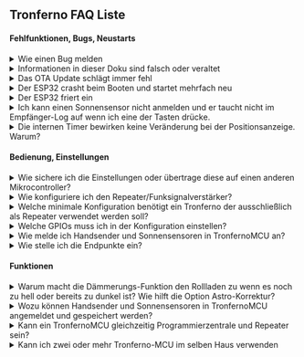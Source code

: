 ## Tronferno FAQ Liste

#### Fehlfunktionen, Bugs, Neustarts
<details>
<summary>Wie einen Bug melden</summary>
Wenn der Bug seit mehr als einer Beta-Version vorhanden ist, dann ist er wohl noch unentdeckt.
<ul>
  <li>Bitte Versionsnummer angeben</li>
  <li>Manche Fehler sind offensichtlich, aber ich habe es übersehen. Da reicht dann ein einfacher Hinweis</li>
  <li>Ein Backup der Settings wäre nur hilfreich, wenn der Bug davon getriggert wird. Vielleicht von ungewöhnlich vielen Rollläden oder ungewöhnlich langen Namen, etc.  Oder falls das Backkup-File selbst fehlerhaft ist.</li>
  <li>Wichtig sind die Beobachtungen was genau wann, wo, wie passiert ist. Wenig hilfreich sind Spekulationen/ Vermutungen über das warum. Oder ein "es funktioniert nicht" ohne Details.</li>
  <li>Da die Hardware weitgehend einheitlich ist, tritt der Bug vermutlich nur unter bestimmten Umständen oder sehr sporadisch auf, sonst hätte ich ihn ja bereits selbst entdeckt.</li>
  <li>Bei manchen Crashs erscheint ein Backtrace Log im USB Terminal, was die Fehlersuche extrem erleichtern kann</li>
</ul>
</details>


<details>
<summary>Informationen in dieser Doku sind falsch oder veraltet</summary>
Das aktuell halten erwies sich als schwierig bis unmöglich. Auch aus diesem Grund ist die Doku jetzt haupstsächlich in den Mauszeiger-Tooltips der Webapp zu finden. Überschdriften in Tabs erklären ausführlich die Funktion dieses Tabs.
Der Fokus der Dokumentation hier liegt auf das flashen und die Netzwerkverbindung. Alles weiter führende sind nur noch ergänzende Informationen. Das erkunden der Weboberfläche und lesen der Sprechblasen ist der beste Weg alle Funktionen zu lernen. Manches ist leider noch nicht vollständig dokumentiert oder nur in Englisch.
</details>



<details>
<summary>Das OTA Update schlägt immer fehl</summary>

Dies kam schon einige Male vor. Erklärungen dazu finden sich in den Issues im tronferno-mcu-bin repository auf GitHub.

Lösung ist der Download der neuesten Firmware-Version und das flashen über USB. Hinterher funktioniert OTA wieder.
FHEM User können auch ein Update über das TronfernoMCU Modul versuchen, dazu muss die MCU dort über ein USB Gerät verbunden sein, nicht über eine IP Adresse.

Hinweis: Wenn das manuelle flashen irgendwie klemmnt, dann bitte solange versuchen bis es klappt. Das Löschen des Flash-Speichers hilft nicht bei diesem Problem.
Es kann am Treiber liegen oder man muss die Boot-Taste drücken oder eventuell einen Kondensator nachrüsten.
Manche Boards erlauben das erstmalige Flashen ohne den Kondensator, aber weitere Versuche funktionieren nur noch selten.  Ein Skript was das flashen in einer 
Schleife solange probiert, bis es klappt, kann als Notlösung auch helfen.
</details>

<details>
<summary>Der ESP32 crasht beim Booten und startet mehrfach neu</summary>

Falls es kein Bug in der installierten Firmware ist, könnten Datenmüll im Flash-Speicher der Grund sein.
Hier ließ sich das beheben durch ein komplettes Löschen und Neuflashen des Chips. Ein Backkup fast aller Daten über die Webapp ist möglich.
Eigentlich sollte das nicht passieren. Ursache war hier das rüberflashen unterschiedlicher Firmwareversionen mit unterschiedlich großen Partitionen.
</details>

<details>
<summary>Der ESP32 friert ein</summary>
<ul>
   <li>Aktuelle Firmware Version flashen  </li>
   <li> Zurückflashen auf Firmware die noch funktioniert hat  </li>
   <li> USB Kabe austauschen  </li>
   <li> USB Netzteil austauschen  </li>
   <li> Lötstellen am USB Port des ESP32 mit Lupe kontrollieren  </li>
   <li> Im USB Terminal nach Backtrace-Logzeilen schauen und diese, die umgebenden Fehlermeldungen und unbedingt auch die Firmware-Versionsnummer in den Bugreport einfügen  </li>
        <li> Beispiel für Bactrace Zeile: <pre>Backtrace: 0x400814ae:0x3ffbad20 0x4008ae15:0x3ffbad40 0x40092d72:0x3ffbad60 0x400ebc1f:0x3ffbadd0 0x400dea41:0x3ffbae00 0x400e19ad:0x3ffbaee0 0x400e99f9:0x3ffbafb0 0x400d734c:0x3ffbafe0 0x400d7091:0x3ffbb000 0x401981df:0x3ffbb020</pre>  </li>
</ul>
</details>

<details>
<summary>Ich kann einen Sonnensensor nicht anmelden und er taucht nicht im Empfänger-Log auf wenn ich eine der Tasten drücke.</summary>

Vielleicht reicht die Sendeleistung nicht aus, da der Sensor aufgrund zu wenig Sonne noch nicht ausreichend aufgeladen wurde. Er kann zum Anmelden mit einer Lampe geladen werde, und/oder näher an den Empfänger gebracht werden.

</details>

<details>
<summary>Die internen Timer bewirken keine Veränderung bei der Positionsanzeige. Warum?</summary>

Die internen Timer müssen über TronfernoMCU programmiert worden sein, nicht die originale 2411. Es gibt keine Möglichkeit an die in der 2411 und den Motoren gespeicherten Timer-Daten zu gelangen.  Ebenso ist es unmöglich Positionsänderung aufgrund des internen Zufalls-Timer anzuzeigen.
</details>


#### Bedienung, Einstellungen

<details>
<summary>Wie sichere ich die Einstellungen oder übertrage diese auf einen anderen Mikrocontroller?</summary>
  Der (noch experimentelle aber funktionierende) Backup-Tab in der WebApp erlaubt Sichern und Wiederherstellen der Einstellungen (mit Ausnahme aller geheimen Passwörter). Die Sicherungs-Datei muss zunächst erstellt werden (Create Snapshot). Sie befindet sich dann im Dateisystem der MCU. Sie kann nun im Browser geöffnet und angezeigt werden und dann extern abgespeichert werden. Das Dateiformat ist JSON.

  Das Wiederherstellen erfolgt ebenfalls über den Backup-Tab der WebApp. Dazu eine Sicherungsdatei in den TextBereich kopieren, oder per Click auf den entsprechenden Button dort öffnen.  Vor dem eigentlichen Wiederherstellen noch auswählen welche Daten aus der Datei wiederhergestellt werden sollen.  Das Wiederherstellen der Netzwerkverbindungs-Daten würde man bei der Konfiguration einem neuen ESP32 aktivieren, der  noch als WIFI-Accesspoint arbeitet. Das WIFI-Passwort wird dabei leider nicht wiederhergestellt und muss in den Netzwerkeinstellungen manuell gesetzt werden. Ebenso das MQTT-Passwort.


  Eine andere, generelle Möglichkeit beim ESP32 ist, den Flash-ROM des ESP32 auszulesen und abzuspeichern. Dazu verwendet man das esptool (oder esptool.py oder esptool.exe), welches auch Teil der Binärdistribution von Tronferno ist. 

  https://docs.espressif.com/projects/esptool/en/latest/esp32/esptool/basic-commands.html

Auslesen des gesamten Flash-ROMs:

  `esptool.py -p PORT -b 460800 read_flash 0 ALL flash_contents.bin`

Für PORT den entsprechenden COM-Port verwenden, an dem der ESP32 angeschlossen ist. Wiederherstellung dann mit der write_flash Option des esptool.

Es könnte Sinn machen, die Datei partitions.csv ebenfalls zu sichern. So ließen sich einzelne Partitionen aus der flash_contents.bin Datei extrahieren und einzeln wiederherstellen. Das Wiederherstellen der Partitionen nvs und spiffs würde auch alle Einstellungen wiederherstellen aber die aktuelle Firmware-Version beibehalten. 

</details>


<details>
<summary>Wie konfiguriere ich den Repeater/Funksignalverstärker?</summary>

Der Repeater benötigt eine Senderliste ("White-List") von Funksender-ID die er verstärken soll. Steht ein Funksender nicht auf der Senderliste wird er ignoriert.
Soll z.B. ein Sonnensensor mit der ID 201234 repeatet werden, muss diese ID in die Senderliste eingetragen werden.
Wird nun ein Kommando empfangen was von diesem Sonnensensor gesendet wurde, dann wird eine exakte Kopie dieses Kommando unmittelbar darauf
vom am Tronferno angeschlossenen Sender erneut ausgesendet.
Gibt es mehrere Repeater, dann darf ein Sender nicht bei mehreren Repeatern auf der Senderliste stehen, sondern nur bei genau einem.

</details>

<details>
<summary>Welche minimale Konfiguration benötigt ein Tronferno der ausschließlich als Repeater verwendet werden soll?</summary>

Wenn ein eigenständiger Repeater benötigt wird, dann beschränkt sich die Konfiguration auf:
<ul>
<li> Funkempfänger und Funksender GPIOs (Zahnrad->MCU->Allgemein->Elekrische_Ein_und_Ausgänge)</li>
<li> Senderliste mit Funksender-IDs (Zahnrad->Sender->Repeater->Senderliste)</li>
<li> Netzwerkzugang um die Senderliste per Weboberfläche bearbeiten zu können.</li>
<li> Ohne Netzwerk wird die Senderliste über folgende undokumentierte (provisorische) Kommandozeilen-Option gesetzt oder abgefragt:</li>
<ul>
      <li> <pre>config rf-repeater=(ID-Liste|?)</pre></li>
      <li>  Beispiel für Senderliste mit drei IDs 10abcd, 201234 und 20abcd:  
       <pre>config rf-repeater="10abcd20123420abcd";</pre></li>
</ul>
<li> Alle anderen Funktionen können soweit möglich deaktiviert werden oder können auf Defaultwerten verbleiben.</li>
<li> In späteren Versionen lassen sich eventuell noch weitere zum repeaten unnötige Funktionen abschalten</li>
</ul>

</details>

<details>
<summary>Welche GPIOs muss ich in der Konfiguration einstellen?</summary>

In der Regel können relativ beliebige GPIOs in der Schaltung angeschlossen und entsprechend in der Konfiguration zugewiesen werden, solange diese vom verwendeten ESP32-Board nicht anderweitig beansprucht werden (z.B. von einem Ethernet Baustein auf dem Board).


</details>


<details>
<summary>Wie melde ich Handsender und Sonnensensoren in TronfernoMCU an?</summary>
Die Sonnensoren kann man unter Zahnrad->Sender->Anmelden   einscannen.  Dort den Anmelden Knopf drücken.  Zahnrad ist sichtbar für Administrator oder höher.

Antwort: In Weboberfläche den Tab Zahnrad->Sender->Anmelden öffnen. Dort den Anmelden Knopf drücken. Nun auf dem Handsender STOP oder auf dem Sonnensensor: "SO POS INST" drücken. Das Gerät erscheint als ID in der Liste "All". Im darunter befindlichen Häkchen-Feld alle Empfänger auswählen welche dieser Sender bewegt (bei denen er mittels SET angemeldet wurde).

</details>

<details>
<summary>Wie stelle ich die Endpunkte ein?</summary>
<ul>
<li> Weboberfläche Zahnrad->Empfänger->Endpunkte.</li>
<li> Ein Taster muss angeschlossen sein und konfiguriert sein:</li>
<ul>
   <li> Taster an einem GPIO oder GPI und GND anschließen.</li>
   <li> Taster konfigurieren: Zahnrad->MCU->Allgemein->Elektrische-Ein-und-Ausgänge->Setz-Knopf</li>
   <li> Bis GPIO33 des ESP32 wird der interne PullUp-Widerstand verwendet.</li>
   <li> Reine GPIs (GPI34 und höher) brauchen einen externen PullUp-Widerstand (z.b. 1...10 kOhm) zwischen GPI und 3.3V.</li>
</ul>
</ul>

</details>


#### Funktionen

<details>
<summary>Warum macht die Dämmerungs-Funktion den Rollladen zu wenn es noch zu hell oder bereits zu dunkel ist? Wie hilft die Option Astro-Korrektur?</summary>

Die Astro/Dämmerungs-Funktion verwendet eine Tabelle für ein Halbjahr und der Motor spiegelt diese intern für das andere Halbjahr.
 Leider passen diese Halbjahre nicht exakt zusammen. Es wird immer Tage geben mit falschen Zeiten.
  Man kann durch die Korrektur die Halbjahrs-Tabelle modifizieren, dass Zeiten gewählt werden die für beide Halbjahre einigermaßen passen.
  Entweder eine Zeit die zwischen beiden realen Zeiten liegt, oder eine Zeit die in beiden Halbjahren entweder  niemals vor/nach Dämmerung ist.
  Die korrigierte Tabelle muss dann zu dem betreffenden Rollladen übertragen werden um wirksam zu sein.
  Die Vorhersage der Dämmerung in der Weboberfläche benutzt immer die aktuell voreingestellte Korrektur und die daraus erzeugte Tabelle.
  Wenn die im Rollladen gespeicherte Tabelle eine andere ist, dann werden die Vorhersage-Zeiten nicht damit übereinstimmen.
</details>

<details>
<summary>Wozu können Handsender und Sonnensensoren in TronfernoMCU angemeldet und gespeichert werden?</summary>

Der Sinn dabei ist, die aktuelle Position eines Rollladen bestmöglich zu verfolgen. Leider gibt es mit Fernotron keine Möglichkeit einfach den Motor zu fragen welche Position er gerade hat. Also muss diese, soweit möglich, aus den Funk- und Timer-Daten ermittelt werden.

</details>

<details>
<summary>Kann ein TronfernoMCU gleichzeitig Programmierzentrale und Repeater sein?</summary>

Ja. Dieses bietet sich an, wenn der Standort von Programmierzentrale und Repeater sowieso am gleichen Ort wäre.

</details>
<details>
<summary>Kann ich zwei oder mehr Tronferno-MCU im selben Haus verwenden</summary>

Das ist möglich, aber sie werden nicht zusammenarbeiten sondern sind unabhängig voneinander.

Gründe für mehrere TronfernoMCUs:

<ul>
  <li> Verwalten von mehr als 7 Gruppen / 49 Empfängern (Limit pro Programmierzentrale-ID)</li>
  <li> Bewusstes Aufteilen von Gruppen auf getrennte Zentralen</li>
  <li> Verwendung eines TronfernoMCUs als Programmierzentrale und zusätzlich einen/mehrere als reinen Repeater/Funksignalverstärker.</li>
</ul>
</details>